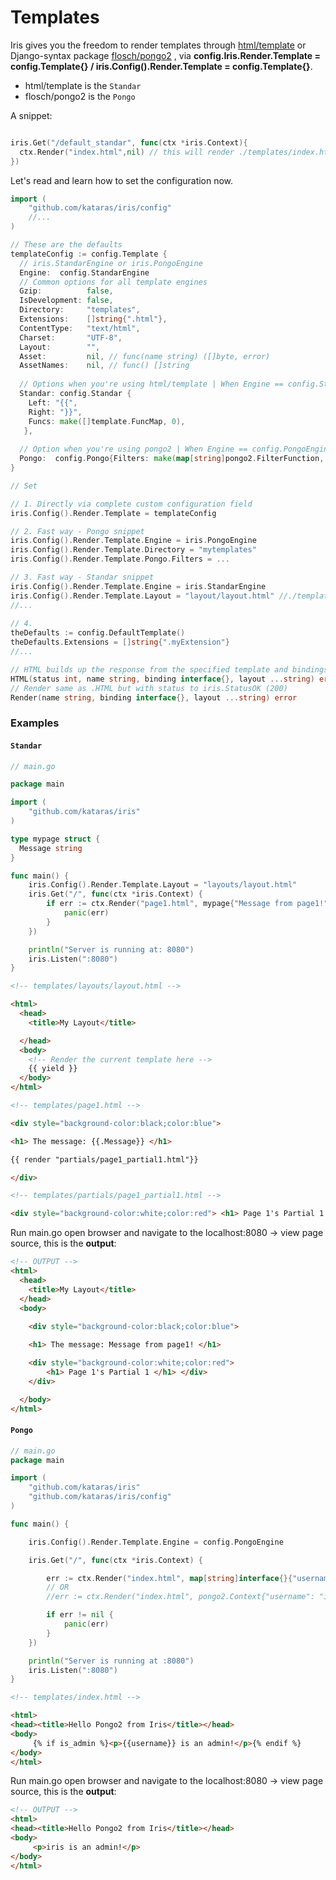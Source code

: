# Templates

Iris gives you the freedom to render templates through  [html/template](https://golang.org/pkg/html/template) or Django-syntax package [flosch/pongo2](https://github.com/flosch/pongo2) , via **config.Iris.Render.Template = config.Template{} / iris.Config().Render.Template = config.Template{}**.


- html/template is the `Standar`
- flosch/pongo2 is the `Pongo`

A snippet:
```go

iris.Get("/default_standar", func(ctx *iris.Context){
  ctx.Render("index.html",nil) // this will render ./templates/index.html
})

```

Let's read and learn how to set the configuration now.
```go
import (
    "github.com/kataras/iris/config"
    //...
)

```

```go
// These are the defaults
templateConfig := config.Template {
  // iris.StandarEngine or iris.PongoEngine
  Engine:  config.StandarEngine
  // Common options for all template engines 
  Gzip:          false,
  IsDevelopment: false,
  Directory:     "templates",
  Extensions:    []string{".html"},
  ContentType:   "text/html",
  Charset:       "UTF-8",
  Layout:        "", 
  Asset:         nil, // func(name string) ([]byte, error)
  AssetNames:    nil, // func() []string
  
  // Options when you're using html/template | When Engine == config.StandarEngine
  Standar: config.Standar {
    Left: "{{", 
    Right: "}}",
    Funcs: make([]template.FuncMap, 0),
   },
   
  // Option when you're using pongo2 | When Engine == config.PongoEngine
  Pongo:  config.Pongo{Filters: make(map[string]pongo2.FilterFunction, 0)}
}

// Set

// 1. Directly via complete custom configuration field
iris.Config().Render.Template = templateConfig

// 2. Fast way - Pongo snippet
iris.Config().Render.Template.Engine = iris.PongoEngine
iris.Config().Render.Template.Directory = "mytemplates"
iris.Config().Render.Template.Pongo.Filters = ...

// 3. Fast way - Standar snippet
iris.Config().Render.Template.Engine = iris.StandarEngine
iris.Config().Render.Template.Layout = "layout/layout.html" //./templates/layout/layout.html
//...
 
// 4.
theDefaults := config.DefaultTemplate()
theDefaults.Extensions = []string{".myExtension"}
//...
```

```go
// HTML builds up the response from the specified template and bindings.
HTML(status int, name string, binding interface{}, layout ...string) error
// Render same as .HTML but with status to iris.StatusOK (200)
Render(name string, binding interface{}, layout ...string) error

```

### Examples

#### `Standar`

```go
// main.go

package main

import (
	"github.com/kataras/iris"
)

type mypage struct {
  Message string
}

func main() {
	iris.Config().Render.Template.Layout = "layouts/layout.html"
	iris.Get("/", func(ctx *iris.Context) {
		if err := ctx.Render("page1.html", mypage{"Message from page1!"}); err != nil {
			panic(err)
		}
	})

	println("Server is running at: 8080")
	iris.Listen(":8080")
}

```

```html
<!-- templates/layouts/layout.html -->

<html>
  <head>
    <title>My Layout</title>

  </head>
  <body>
    <!-- Render the current template here -->
    {{ yield }}
  </body>
</html>

```

```html
<!-- templates/page1.html -->

<div style="background-color:black;color:blue">

<h1> The message: {{.Message}} </h1>

{{ render "partials/page1_partial1.html"}}

</div>
```

```html
<!-- templates/partials/page1_partial1.html -->

<div style="background-color:white;color:red"> <h1> Page 1's Partial 1 </h1> </div>
```

Run main.go open browser and navigate to the localhost:8080 -> view page source, this is the **output**: 

```html
<!-- OUTPUT -->
<html>
  <head>
    <title>My Layout</title>
  </head>
  <body>
    
    <div style="background-color:black;color:blue">

    <h1> The message: Message from page1! </h1>

    <div style="background-color:white;color:red">
        <h1> Page 1's Partial 1 </h1> </div>
    </div>

  </body>
</html>
```

#### `Pongo`

```go
// main.go
package main

import (
	"github.com/kataras/iris"
    "github.com/kataras/iris/config"
)

func main() {

	iris.Config().Render.Template.Engine = config.PongoEngine

	iris.Get("/", func(ctx *iris.Context) {

		err := ctx.Render("index.html", map[string]interface{}{"username": "iris", "is_admin": true})
		// OR
		//err := ctx.Render("index.html", pongo2.Context{"username": "iris", "is_admin": true})

		if err != nil {
			panic(err)
		}
	})

	println("Server is running at :8080")
	iris.Listen(":8080")
}

```

```html
<!-- templates/index.html -->

<html>
<head><title>Hello Pongo2 from Iris</title></head>
<body>
	 {% if is_admin %}<p>{{username}} is an admin!</p>{% endif %}
</body>
</html>
```

Run main.go open browser and navigate to the localhost:8080 -> view page source, this is the **output**: 
```html
<!-- OUTPUT -->
<html>
<head><title>Hello Pongo2 from Iris</title></head>
<body>
	 <p>iris is an admin!</p>
</body>
</html>
```